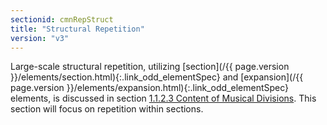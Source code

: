 ```yaml
---
sectionid: cmnRepStruct
title: "Structural Repetition"
version: "v3"
---
```




Large-scale structural repetition, utilizing [section](/{{ page.version }}/elements/section.html){:.link_odd_elementSpec} and [expansion](/{{ page.version }}/elements/expansion.html){:.link_odd_elementSpec} elements, is discussed in section <a class="link_ptr" title="Content of Musical Divisions" href="/{{ page.version }}/guidelines/shared.html#sharedMdivContent">1.1.2.3 Content of Musical Divisions</a>. This section will focus on repetition within sections.



